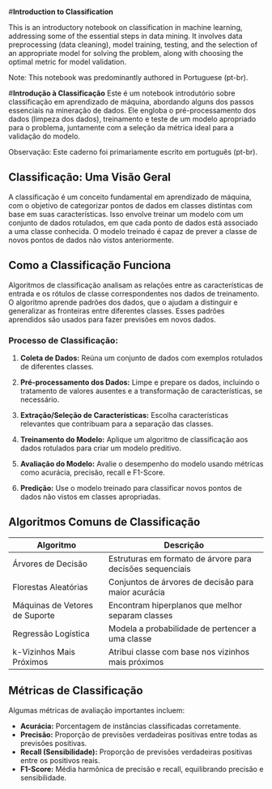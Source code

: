 #**Introduction to Classification**

This is an introductory notebook on classification in machine learning, addressing some of the essential steps in data mining. It involves data preprocessing (data cleaning), model training, testing, and the selection of an appropriate model for solving the problem, along with choosing the optimal metric for model validation.

Note: This notebook was predominantly authored in Portuguese (pt-br).

#**Introdução à Classificação**
Este é um notebook introdutório sobre classificação em aprendizado de máquina, abordando alguns dos passos essenciais na mineração de dados. Ele engloba o pré-processamento dos dados (limpeza dos dados), treinamento e teste de um modelo apropriado para o problema, juntamente com a seleção da métrica ideal para a validação do modelo.

Observação: Este caderno foi primariamente escrito em português (pt-br).

## Classificação: Uma Visão Geral

A classificação é um conceito fundamental em aprendizado de máquina, com o objetivo de categorizar pontos de dados em classes distintas com base em suas características. Isso envolve treinar um modelo com um conjunto de dados rotulados, em que cada ponto de dados está associado a uma classe conhecida. O modelo treinado é capaz de prever a classe de novos pontos de dados não vistos anteriormente.

## Como a Classificação Funciona

Algoritmos de classificação analisam as relações entre as características de entrada e os rótulos de classe correspondentes nos dados de treinamento. O algoritmo aprende padrões dos dados, que o ajudam a distinguir e generalizar as fronteiras entre diferentes classes. Esses padrões aprendidos são usados para fazer previsões em novos dados.

### Processo de Classificação:

1. **Coleta de Dados:** Reúna um conjunto de dados com exemplos rotulados de diferentes classes.

2. **Pré-processamento dos Dados:** Limpe e prepare os dados, incluindo o tratamento de valores ausentes e a transformação de características, se necessário.

3. **Extração/Seleção de Características:** Escolha características relevantes que contribuam para a separação das classes.

4. **Treinamento do Modelo:** Aplique um algoritmo de classificação aos dados rotulados para criar um modelo preditivo.

5. **Avaliação do Modelo:** Avalie o desempenho do modelo usando métricas como acurácia, precisão, recall e F1-Score.

6. **Predição:** Use o modelo treinado para classificar novos pontos de dados não vistos em classes apropriadas.

## Algoritmos Comuns de Classificação

| Algoritmo          | Descrição                                       |
|--------------------|-------------------------------------------------|
| Árvores de Decisão | Estruturas em formato de árvore para decisões sequenciais|
| Florestas Aleatórias | Conjuntos de árvores de decisão para maior acurácia|
| Máquinas de Vetores de Suporte | Encontram hiperplanos que melhor separam classes |
| Regressão Logística | Modela a probabilidade de pertencer a uma classe |
| k-Vizinhos Mais Próximos| Atribui classe com base nos vizinhos mais próximos |

## Métricas de Classificação

Algumas métricas de avaliação importantes incluem:

- **Acurácia:** Porcentagem de instâncias classificadas corretamente.
- **Precisão:** Proporção de previsões verdadeiras positivas entre todas as previsões positivas.
- **Recall (Sensibilidade):** Proporção de previsões verdadeiras positivas entre os positivos reais.
- **F1-Score:** Média harmônica de precisão e recall, equilibrando precisão e sensibilidade.



